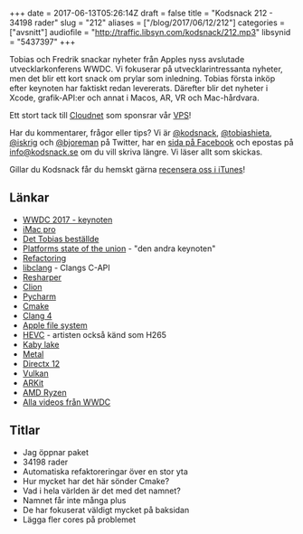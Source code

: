 +++
date = 2017-06-13T05:26:14Z
draft = false
title = "Kodsnack 212 - 34198 rader"
slug = "212"
aliases = ["/blog/2017/06/12/212"]
categories = ["avsnitt"]
audiofile = "http://traffic.libsyn.com/kodsnack/212.mp3"
libsynid = "5437397"
+++

Tobias och Fredrik snackar nyheter från Apples nyss avslutade utvecklarkonferens WWDC. Vi fokuserar på utvecklarintressanta nyheter, men det blir ett kort snack om prylar som inledning. Tobias första inköp efter keynoten har faktiskt redan levererats. Därefter blir det nyheter i Xcode, grafik-API:er och annat i Macos, AR, VR och Mac-hårdvara.

Ett stort tack till [Cloudnet](http://www.cloudnet.se) som sponsrar vår [VPS](http://en.wikipedia.org/wiki/Virtual_private_server)!

Har du kommentarer, frågor eller tips? Vi är [@kodsnack](https://www.twitter.com/kodsnack), [@tobiashieta](https://www.twitter.com/tobiashieta), [@iskrig](https://www.twitter.com/iskrig) och [@bjoreman](https://www.twitter.com/bjoreman) på Twitter, har en [sida på Facebook](https://www.facebook.com/kodsnack) och epostas på [info@kodsnack.se](mailto:info@kodsnack.se) om du vill skriva längre. Vi läser allt som skickas.

Gillar du Kodsnack får du hemskt gärna [recensera oss i iTunes](http://itunes.apple.com/se/podcast/kodsnack/id561631498?l=en)!

## Länkar ##
* [WWDC 2017 - keynoten](https://developer.apple.com/videos/play/wwdc2017/101/)
* [iMac pro](https://www.apple.com/imac-pro/)
* [Det Tobias beställde](https://www.apple.com/shop/product/MQ4G2AM/A/42mm-pride-edition-woven-nylon)
* [Platforms state of the union](https://developer.apple.com/videos/play/wwdc2017/102/) - "den andra keynoten"
* [Refactoring](https://en.wikipedia.org/wiki/Code_refactoring)
* [libclang](https://clang.llvm.org/doxygen/group__CINDEX.html) - Clangs C-API
* [Resharper](https://en.wikipedia.org/wiki/JetBrains#ReSharper_Ultimate)
* [Clion](https://en.wikipedia.org/wiki/JetBrains#CLion)
* [Pycharm](https://en.wikipedia.org/wiki/PyCharm)
* [Cmake](https://en.wikipedia.org/wiki/CMake)
* [Clang 4](http://releases.llvm.org/4.0.0/tools/clang/docs/ReleaseNotes.html)
* [Apple file system](https://en.wikipedia.org/wiki/Apple_File_System)
* [HEVC](https://en.wikipedia.org/wiki/High_Efficiency_Video_Coding) - artisten också känd som H265
* [Kaby lake](https://en.wikipedia.org/wiki/Kaby_Lake)
* [Metal](https://en.wikipedia.org/wiki/Metal_%28API%29)
* [Directx 12](https://en.wikipedia.org/wiki/DirectX#DirectX_12)
* [Vulkan](https://en.wikipedia.org/wiki/Vulkan_%28API%29)
* [ARKit](https://developer.apple.com/arkit/)
* [AMD Ryzen](https://en.wikipedia.org/wiki/Ryzen)
* [Alla videos från WWDC](https://developer.apple.com/videos/wwdc2017/)

## Titlar ##
* Jag öppnar paket
* 34198 rader
* Automatiska refaktoreringar över en stor yta
* Hur mycket har det här sönder Cmake?
* Vad i hela världen är det med det namnet?
* Namnet får inte många plus
* De har fokuserat väldigt mycket på baksidan
* Lägga fler cores på problemet